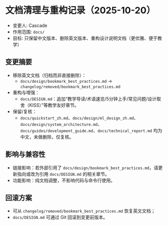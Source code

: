 # 文档清理与重构记录（2025-10-20）

- 变更人: Cascade
- 作用范围: `docs/`
- 目标: 只保留中文版本、删除英文版本、重构设计说明文档（更优雅、便于教学）

## 变更摘要
- 移除英文文档（归档而非直接删除）：
  - `docs/design/bookmark_best_practices.md` → `changelog/removed/bookmark_best_practices.md`
- 重构与增强：
  - `docs/DESIGN.md`：追加“教学导读/术语速览/5分钟上手/常见问题/设计取舍（KISS）”等教学友好章节。
- 保留/复核：
  - `docs/quickstart_zh.md`、`docs/design/ml_design_zh.md`、`docs/design/system_architecture.md`、`docs/guides/development_guide.md`、`docs/technical_report.md` 均为中文，未做删除，仅复核。

## 影响与兼容性
- 链接影响：若外部引用了 `docs/design/bookmark_best_practices.md`，请更新指向或改为引用 `docs/DESIGN.md` 的相关章节。
- 功能影响：纯文档调整，不影响代码与命令行使用。

## 回滚方案
- 可从 `changelog/removed/bookmark_best_practices.md` 恢复英文文档；
- `docs/DESIGN.md` 可通过 Git 回滚到变更前版本。
